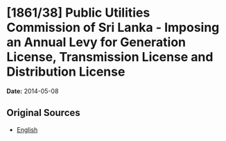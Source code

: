 # [1861/38] Public Utilities Commission of Sri Lanka - Imposing an Annual Levy for Generation License, Transmission License and Distribution License

**Date:** 2014-05-08

## Original Sources

- [English](https://documents.gov.lk/view/extra-gazettes/2014/5/1861-38_E.pdf)

